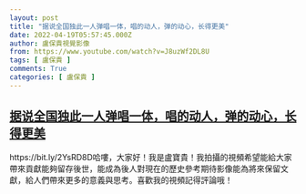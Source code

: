 ```yaml
---
layout: post
title: "据说全国独此一人弹唱一体，唱的动人，弹的动心，长得更美"
date: 2022-04-19T05:57:45.000Z
author: 盧保貴視覺影像
from: https://www.youtube.com/watch?v=J8uzWf2DL8U
tags: [ 盧保貴 ]
comments: True
categories: [ 盧保貴 ]
---
```

<!--1650347865000-->
[据说全国独此一人弹唱一体，唱的动人，弹的动心，长得更美](https://www.youtube.com/watch?v=J8uzWf2DL8U)
------

<div>
https://bit.ly/2YsRD8D哈嘍，大家好！我是盧寶貴！我拍攝的視頻希望能給大家帶來貢獻能夠留存後世，能成為後人對現在的歷史參考期待影像能為將來保留文獻，給人們帶來更多的意義與思考。喜歡我的視頻記得評論哦！
</div>
